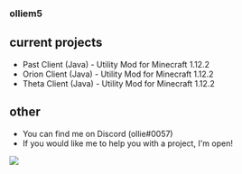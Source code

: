 ### olliem5
 ## current projects
 - Past Client (Java) - Utility Mod for Minecraft 1.12.2
 - Orion Client (Java) - Utility Mod for Minecraft 1.12.2
 - Theta Client (Java) - Utility Mod for Minecraft 1.12.2
 ## other
 - You can find me on Discord (ollie#0057)
 - If you would like me to help you with a project, I'm open!
<img align="center" src="https://github-readme-stats.vercel.app/api/?username=olliem5&theme=cobalt&count_private=true" />
